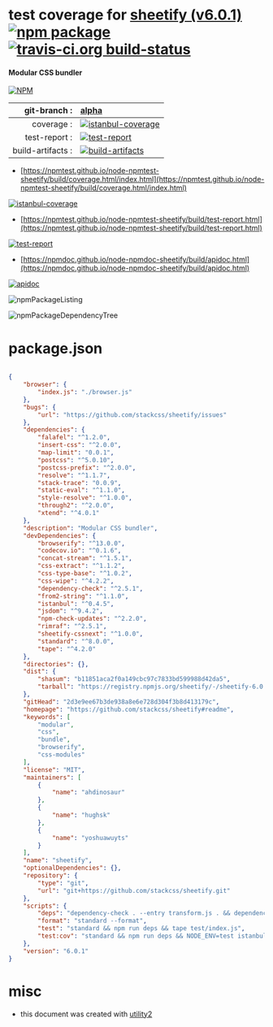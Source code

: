 # test coverage for  [sheetify (v6.0.1)](https://github.com/stackcss/sheetify#readme)  [![npm package](https://img.shields.io/npm/v/npmtest-sheetify.svg?style=flat-square)](https://www.npmjs.org/package/npmtest-sheetify) [![travis-ci.org build-status](https://api.travis-ci.org/npmtest/node-npmtest-sheetify.svg)](https://travis-ci.org/npmtest/node-npmtest-sheetify)
#### Modular CSS bundler

[![NPM](https://nodei.co/npm/sheetify.png?downloads=true&downloadRank=true&stars=true)](https://www.npmjs.com/package/sheetify)

| git-branch : | [alpha](https://github.com/npmtest/node-npmtest-sheetify/tree/alpha)|
|--:|:--|
| coverage : | [![istanbul-coverage](https://npmtest.github.io/node-npmtest-sheetify/build/coverage.badge.svg)](https://npmtest.github.io/node-npmtest-sheetify/build/coverage.html/index.html)|
| test-report : | [![test-report](https://npmtest.github.io/node-npmtest-sheetify/build/test-report.badge.svg)](https://npmtest.github.io/node-npmtest-sheetify/build/test-report.html)|
| build-artifacts : | [![build-artifacts](https://npmtest.github.io/node-npmtest-sheetify/glyphicons_144_folder_open.png)](https://github.com/npmtest/node-npmtest-sheetify/tree/gh-pages/build)|

- [https://npmtest.github.io/node-npmtest-sheetify/build/coverage.html/index.html](https://npmtest.github.io/node-npmtest-sheetify/build/coverage.html/index.html)

[![istanbul-coverage](https://npmtest.github.io/node-npmtest-sheetify/build/screenCapture.buildCi.browser.%252Ftmp%252Fbuild%252Fcoverage.lib.html.png)](https://npmtest.github.io/node-npmtest-sheetify/build/coverage.html/index.html)

- [https://npmtest.github.io/node-npmtest-sheetify/build/test-report.html](https://npmtest.github.io/node-npmtest-sheetify/build/test-report.html)

[![test-report](https://npmtest.github.io/node-npmtest-sheetify/build/screenCapture.buildCi.browser.%252Ftmp%252Fbuild%252Ftest-report.html.png)](https://npmtest.github.io/node-npmtest-sheetify/build/test-report.html)

- [https://npmdoc.github.io/node-npmdoc-sheetify/build/apidoc.html](https://npmdoc.github.io/node-npmdoc-sheetify/build/apidoc.html)

[![apidoc](https://npmdoc.github.io/node-npmdoc-sheetify/build/screenCapture.buildCi.browser.%252Ftmp%252Fbuild%252Fapidoc.html.png)](https://npmdoc.github.io/node-npmdoc-sheetify/build/apidoc.html)

![npmPackageListing](https://npmtest.github.io/node-npmtest-sheetify/build/screenCapture.npmPackageListing.svg)

![npmPackageDependencyTree](https://npmtest.github.io/node-npmtest-sheetify/build/screenCapture.npmPackageDependencyTree.svg)



# package.json

```json

{
    "browser": {
        "index.js": "./browser.js"
    },
    "bugs": {
        "url": "https://github.com/stackcss/sheetify/issues"
    },
    "dependencies": {
        "falafel": "^1.2.0",
        "insert-css": "^2.0.0",
        "map-limit": "0.0.1",
        "postcss": "^5.0.10",
        "postcss-prefix": "^2.0.0",
        "resolve": "^1.1.7",
        "stack-trace": "0.0.9",
        "static-eval": "^1.1.0",
        "style-resolve": "^1.0.0",
        "through2": "^2.0.0",
        "xtend": "^4.0.1"
    },
    "description": "Modular CSS bundler",
    "devDependencies": {
        "browserify": "^13.0.0",
        "codecov.io": "^0.1.6",
        "concat-stream": "^1.5.1",
        "css-extract": "^1.1.2",
        "css-type-base": "^1.0.2",
        "css-wipe": "^4.2.2",
        "dependency-check": "^2.5.1",
        "from2-string": "^1.1.0",
        "istanbul": "^0.4.5",
        "jsdom": "^9.4.2",
        "npm-check-updates": "^2.2.0",
        "rimraf": "^2.5.1",
        "sheetify-cssnext": "^1.0.0",
        "standard": "^8.0.0",
        "tape": "^4.2.0"
    },
    "directories": {},
    "dist": {
        "shasum": "b11851aca2f0a149cbc97c7833bd599988d42da5",
        "tarball": "https://registry.npmjs.org/sheetify/-/sheetify-6.0.1.tgz"
    },
    "gitHead": "2d3e9ee67b3de938a8e6e728d304f3b8d413179c",
    "homepage": "https://github.com/stackcss/sheetify#readme",
    "keywords": [
        "modular",
        "css",
        "bundle",
        "browserify",
        "css-modules"
    ],
    "license": "MIT",
    "maintainers": [
        {
            "name": "ahdinosaur"
        },
        {
            "name": "hughsk"
        },
        {
            "name": "yoshuawuyts"
        }
    ],
    "name": "sheetify",
    "optionalDependencies": {},
    "repository": {
        "type": "git",
        "url": "git+https://github.com/stackcss/sheetify.git"
    },
    "scripts": {
        "deps": "dependency-check . --entry transform.js . && dependency-check . --entry transform.js --extra --no-dev -i insert-css",
        "format": "standard --format",
        "test": "standard && npm run deps && tape test/index.js",
        "test:cov": "standard && npm run deps && NODE_ENV=test istanbul cover test/index.js"
    },
    "version": "6.0.1"
}
```



# misc
- this document was created with [utility2](https://github.com/kaizhu256/node-utility2)

